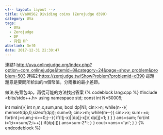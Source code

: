 ```yaml
---
<!-- layout: layout -->
title: UVa00562 Dividing coins (Zerojudge d390)
category: UVa
tags:
  - UVa
  - Zerojudge
  - DP
  - 背包 DP
abbrlink: 3ef0
date: 2017-12-31 22:30:47
---
```

連結1:http://uva.onlinejudge.org/index.php?option=com_onlinejudge&Itemid=8&category=24&page=show_problem&problem=503
連結2:https://zerojudge.tw/ShowProblem?problemid=d390
這題題意是要問所給出的m個幣值，分兩推的最小差距。
<!-- more -->
做法:先背包dp，再從可能的方法找出答案
{% codeblock lang:cpp %}
#include <bits/stdc++.h>
using namespace std;
const int N=50005;

int main(){
    int n,m,x,sum,ans;
    bool dp[N];
    cin>>n;
    while(n--){
        memset(dp,0,sizeof(dp));
        sum=0;
        cin>>m;
        while(m--){
            cin>>x;
            sum+=x;
            for(int j=sum;j-x>=0;j--){
                if(!(j-x)||dp[j-x]){
                    dp[j]=1;
                }
            }
        }
        ans=sum;
        for(int i=1;i<=sum/2;i++){
            if(dp[i]){
                ans=sum-2*i;
            }
        }
        cout<<ans<<'\n';
    }
}
{% endcodeblock %}